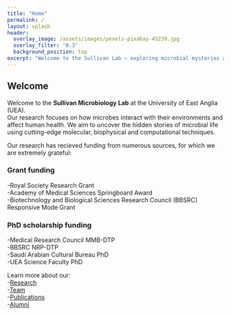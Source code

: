 ```yaml
---
title: "Home"
permalink: /
layout: splash
header:
  overlay_image: /assets/images/pexels-pixabay-45239.jpg
  overlay_filter: "0.3"
  background_position: top
excerpt: "Welcome to the Sullivan Lab – exploring microbial mysteries at the University of East Anglia."
---
```


## Welcome
Welcome to the **Sullivan Microbiology Lab** at the University of East Anglia (UEA).  
Our research focuses on how microbes interact with their environments and affect human health. We aim to uncover the hidden stories of microbial life using cutting-edge molecular, biophysical and computational techniques.  

Our research has recieved funding from numerous sources, for which we are extremely grateful:  
### Grant funding  
-Royal Society Research Grant  
-Academy of Medical Sciences Springboard Award  
-Biotechnology and Biological Sciences Research Council (BBSRC) Responsive Mode Grant  

### PhD scholarship funding  
-Medical Research Council MMB-DTP  
-BBSRC NRP-DTP  
-Saudi Arabian Cultural Bureau PhD  
-UEA Science Faculty PhD  

Learn more about our:  
 -[Research](/research/)  
 -[Team](/team/)  
 -[Publications](/publications/)  
 -[Alumni](/alumni/)  
